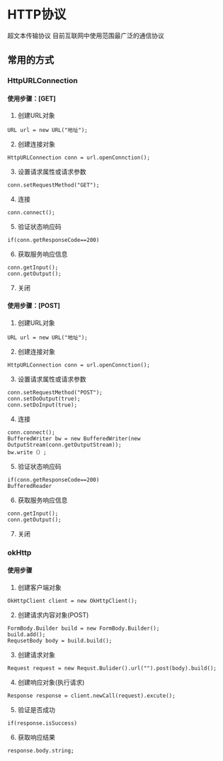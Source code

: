 # HTTP协议
超文本传输协议 目前互联网中使用范围最广泛的通信协议
## 常用的方式
### HttpURLConnection
#### 使用步骤：[GET]
1. 创建URL对象
```
URL url = new URL("地址");
```
2. 创建连接对象
```
HttpURLConnection conn = url.openConnction();
```
3. 设置请求属性或请求参数
```
conn.setRequestMethod("GET");
```
4. 连接
```
conn.connect();
```
5. 验证状态响应码
```
if(conn.getResponseCode==200)
```
6. 获取服务响应信息
```
conn.getInput();
conn.getOutput();
```
7. 关闭

#### 使用步骤：[POST]
1. 创建URL对象
```
URL url = new URL("地址");
```
2. 创建连接对象
```
HttpURLConnection conn = url.openConnction();
```
3. 设置请求属性或请求参数
```
conn.setRequestMethod("POST");
conn.setDoOutput(true);
conn.setDoInput(true);
```
4. 连接
```
conn.connect();
BufferedWriter bw = new BufferedWriter(new OutputStream(conn.getOutputStream));
bw.write（）;
```
5. 验证状态响应码
```
if(conn.getResponseCode==200)
BufferedReader
```
6. 获取服务响应信息
```
conn.getInput();
conn.getOutput();
```
7. 关闭

### okHttp
#### 使用步骤
1. 创建客户端对象
```
OkHttpClient client = new OkHttpClient();
```
2. 创建请求内容对象(POST)
```
FormBody.Builder build = new FormBody.Builder();
build.add();
RequsetBody body = build.build();
```
3. 创建请求对象
```
Request request = new Requst.Bulider().url("").post(body).build();
```
4. 创建响应对象(执行请求)
```
Response response = client.newCall(request).excute();
```
5. 验证是否成功
```
if(response.isSuccess)
```
6. 获取响应结果
```
response.body.string;
```

